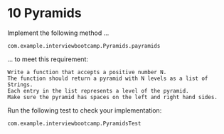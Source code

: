 # 10 Pyramids

Implement the following method ...

    com.example.interviewbootcamp.Pyramids.payramids

... to meet this requirement:

    Write a function that accepts a positive number N.
    The function should return a pyramid with N levels as a list of Strings.
    Each entry in the list represents a level of the pyramid.
    Make sure the pyramid has spaces on the left and right hand sides.

Run the following test to check your implementation:

    com.example.interviewbootcamp.PyramidsTest